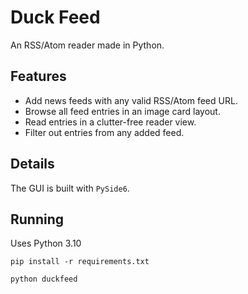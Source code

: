 # Duck Feed

An RSS/Atom reader made in Python.

## Features
 - Add news feeds with any valid RSS/Atom feed URL.
 - Browse all feed entries in an image card layout.
 - Read entries in a clutter-free reader view.
 - Filter out entries from any added feed.

## Details
The GUI is built with `PySide6`. 

## Running
Uses Python 3.10

`pip install -r requirements.txt`

`python duckfeed`
